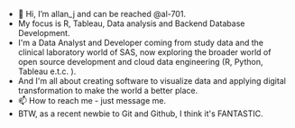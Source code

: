 - 👋 Hi, I’m allan_j and can be reached @al-701.
- My focus is R, Tableau, Data analysis and Backend Database Development.
- I'm a Data Analyst and Developer coming from study data and the clinical laboratory world of SAS, now exploring the broader world of open source development and cloud data engineering (R, Python, Tableau e.t.c. ).
- And I'm all about creating software to visualize data and applying digital transformation to make the world a better place.
- 📫 How to reach me - just message me.
- BTW, as a recent newbie to Git and Github, I think it's FANTASTIC.
